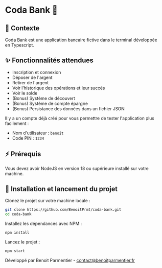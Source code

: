 # Coda Bank 💸

## 📱 Contexte
Coda Bank est une application bancaire fictive dans le terminal développée en Typescript.

## ✨ Fonctionnalités attendues
- Inscription et connexion
- Déposer de l'argent
- Retirer de l'argent
- Voir l'historique des opérations et leur succès
- Voir le solde
- (Bonus) Système de découvert
- (Bonus) Système de compte épargne
- (Bonus) Persistance des données dans un fichier JSON

Il y a un compte déjà créé pour vous permettre de tester l'application plus facilement :
- Nom d'utilisateur : `benoit`
- Code PIN : `1234`

## ⚡️️ Prérequis
Vous devez avoir NodeJS en version 18 ou supérieure installé sur votre machine.

## 🚀 Installation et lancement du projet

Clonez le projet sur votre machine locale :
```bash
git clone https://github.com/BenoitPrmt/coda-bank.git
cd coda-bank
```

Installez les dépendances avec NPM :
```bash
npm install
```

Lancez le projet :
```bash
npm start
```

Développé par Benoit Parmentier - contact@benoitparmentier.fr